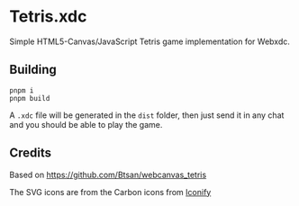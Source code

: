 # Tetris.xdc

Simple HTML5-Canvas/JavaScript Tetris game implementation for Webxdc.

## Building

```
pnpm i
pnpm build
```

A `.xdc` file will be generated in the `dist` folder, then just send it in any chat
and you should be able to play the game.

## Credits

Based on https://github.com/Btsan/webcanvas_tetris

The SVG icons are from the Carbon icons from [Iconify](https://iconify.design)
